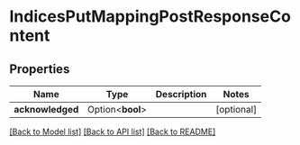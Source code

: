 # IndicesPutMappingPostResponseContent

## Properties

Name | Type | Description | Notes
------------ | ------------- | ------------- | -------------
**acknowledged** | Option<**bool**> |  | [optional]

[[Back to Model list]](../README.md#documentation-for-models) [[Back to API list]](../README.md#documentation-for-api-endpoints) [[Back to README]](../README.md)


